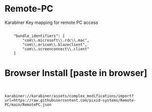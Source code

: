 # Remote-PC
Karabiner Key mapping for remote PC access

<pre><code>
    "bundle_identifiers": [
        "com\\.microsoft\\.rdc\\.mac",
        "com\\.ericom\\.blazeclient",
        "com\\.screenconnect\\.client"
    ]
</code></pre>

<h1>Browser Install [paste in browser]</h1><br>
<code>
karabiner://karabiner/assets/complex_modifications/import?url=https://raw.githubusercontent.com/pixid-systems/Remote-PC/main/RemotePC.json
  </code>
